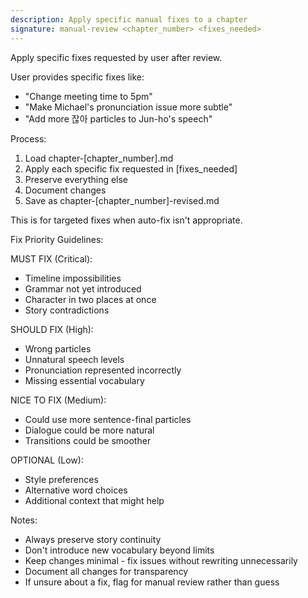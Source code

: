 ```yaml
---
description: Apply specific manual fixes to a chapter
signature: manual-review <chapter_number> <fixes_needed>
---
```


Apply specific fixes requested by user after review.

User provides specific fixes like:
- "Change meeting time to 5pm"
- "Make Michael's pronunciation issue more subtle"
- "Add more 잖아 particles to Jun-ho's speech"

Process:
1. Load chapter-[chapter_number].md
2. Apply each specific fix requested in [fixes_needed]
3. Preserve everything else
4. Document changes
5. Save as chapter-[chapter_number]-revised.md

This is for targeted fixes when auto-fix isn't appropriate.

Fix Priority Guidelines:

MUST FIX (Critical):
- Timeline impossibilities
- Grammar not yet introduced
- Character in two places at once
- Story contradictions

SHOULD FIX (High):
- Wrong particles
- Unnatural speech levels
- Pronunciation represented incorrectly
- Missing essential vocabulary

NICE TO FIX (Medium):
- Could use more sentence-final particles
- Dialogue could be more natural
- Transitions could be smoother

OPTIONAL (Low):
- Style preferences
- Alternative word choices
- Additional context that might help

Notes:
- Always preserve story continuity
- Don't introduce new vocabulary beyond limits
- Keep changes minimal - fix issues without rewriting unnecessarily
- Document all changes for transparency
- If unsure about a fix, flag for manual review rather than guess

